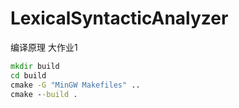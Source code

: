 # LexicalSyntacticAnalyzer

编译原理 大作业1

```cmd
mkdir build
cd build
cmake -G "MinGW Makefiles" ..
cmake --build .
```
